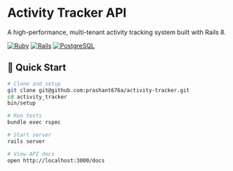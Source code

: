 # Activity Tracker API

A high-performance, multi-tenant activity tracking system built with Rails 8.

[![Ruby](https://img.shields.io/badge/Ruby-3.2.2-red.svg)](https://www.ruby-lang.org)
[![Rails](https://img.shields.io/badge/Rails-8.0.2-red.svg)](https://rubyonrails.org)
[![PostgreSQL](https://img.shields.io/badge/PostgreSQL-16-blue.svg)](https://www.postgresql.org)

## 🚀 Quick Start

```bash
# Clone and setup
git clone git@github.com:prashant676a/activity-tracker.git
cd activity_tracker
bin/setup

# Run tests
bundle exec rspec

# Start server
rails server

# View API docs
open http://localhost:3000/docs
```